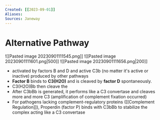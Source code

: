 ```yaml
---
Created: [[2023-09-01]]
Aliases: 
Sources: Janeway
---
```

# Alternative Pathway
![[Pasted image 20230901111545.png]]
![[Pasted image 20230901111601.png|500]]
![[Pasted image 20230901111656.png|200]]

- activated by factors B and D and active C3b (no matter it's active or inactive) produced by other pathways
- **Factor B** binds to **C3(H2O)** and is cleaved by **factor D** spontaneously. 
- C3(H2O)Bb then cleave the 
- After C3bBb is generated, it performs like a C3 convertase and cleaves more and more C3 (amplification of complement fixation occurred)
- For pathogens lacking complement-regulatory proteins ([[Complement Regulation]]), Properdin (factor P) binds with C3bBb to stabilize the complex acting like a C3 convertase
